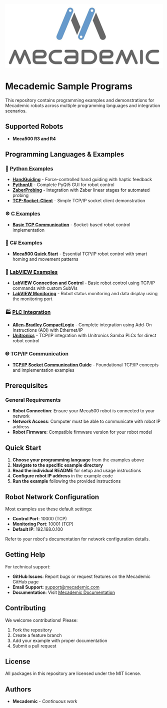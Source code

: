 ![Mecademic](./docs/logo/mecademic_logo.jpg  "Mecademic")

# Mecademic Sample Programs

This repository contains programming examples and demonstrations for Mecademic robots across multiple programming languages and integration scenarios.

## Supported Robots

* **Meca500 R3 and R4**

## Programming Languages & Examples

### 🐍 [Python Examples](./Python/)

* **[HandGuiding](./Python/HandGuiding/)** - Force-controlled hand guiding with haptic feedback
* **[PythonUI](./Python/PythonUI/)** - Complete PyQt5 GUI for robot control
* **[ZaberProbing](./Python/ZaberProbing/)** - Integration with Zaber linear stages for automated probing
* **[TCP-Socket-Client](./Python/TCP-Socket-Client/)** - Simple TCP/IP socket client demonstration

### ⚙️ [C Examples](./C/)

* **[Basic TCP Communication](./C/Basic-TCP-Communication/)** - Socket-based robot control implementation

### 🔷 [C# Examples](./C#/)

* **[Meca500 Quick Start](./C#/Meca500-Quickstart/)** - Essential TCP/IP robot control with smart homing and movement patterns

### 🔧 [LabVIEW Examples](./LabVIEW/)

* **[LabVIEW Connection and Control](./LabVIEW/LabVIEW%20Connection%20and%20Control/)** - Basic robot control using TCP/IP commands with custom SubVIs
* **[LabVIEW Monitoring](./LabVIEW/LabVIEW%20Monitoring/)** - Robot status monitoring and data display using the monitoring port

### 🏭 [PLC Integration](./PLC/)

* **[Allen-Bradley CompactLogix](./PLC/Allen-Bradley-CompactLogix/)** - Complete integration using Add-On Instructions (AOI) with Ethernet/IP
* **[Unitronics](./PLC/Ultronics/)** - TCP/IP integration with Unitronics Samba PLCs for direct robot control

### 🌐 [TCP/IP Communication](./TCP-Communication/)

* **[TCP/IP Socket Communication Guide](./TCP-Communication/)** - Foundational TCP/IP concepts and implementation examples


## Prerequisites

### General Requirements
- **Robot Connection**: Ensure your Meca500 robot is connected to your network
- **Network Access**: Computer must be able to communicate with robot IP address
- **Robot Firmware**: Compatible firmware version for your robot model

## Quick Start

1. **Choose your programming language** from the examples above
2. **Navigate to the specific example directory** 
3. **Read the individual README** for setup and usage instructions
4. **Configure robot IP address** in the example code
5. **Run the example** following the provided instructions

## Robot Network Configuration

Most examples use these default settings:
- **Control Port**: 10000 (TCP)
- **Monitoring Port**: 10001 (TCP) 
- **Default IP**: 192.168.0.100

Refer to your robot's documentation for network configuration details.

## Getting Help

For technical support:
- **GitHub Issues**: Report bugs or request features on the Mecademic GitHub page
- **Email Support**: support@mecademic.com
- **Documentation**: Visit [Mecademic Documentation](https://mecademic.com/resources/documentation)

## Contributing

We welcome contributions! Please:
1. Fork the repository
2. Create a feature branch
3. Add your example with proper documentation
4. Submit a pull request

## License

All packages in this repository are licensed under the MIT license.

## Authors 

* **Mecademic** - *Continuous work*

